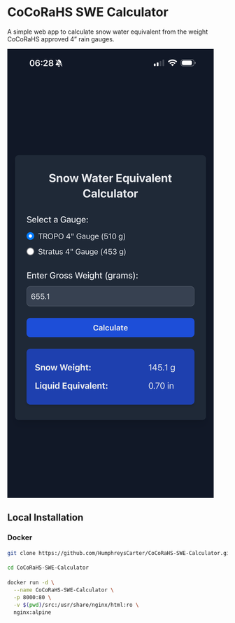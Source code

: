 # CoCoRaHS SWE Calculator
A simple web app to calculate snow water equivalent from the weight CoCoRaHS approved 4” rain gauges.

![app example](docs/iphone_app_example.png)

## Local Installation

### Docker
```bash
git clone https://github.com/HumphreysCarter/CoCoRaHS-SWE-Calculator.git

cd CoCoRaHS-SWE-Calculator

docker run -d \
  --name CoCoRaHS-SWE-Calculator \
  -p 8000:80 \
  -v $(pwd)/src:/usr/share/nginx/html:ro \
  nginx:alpine
```
